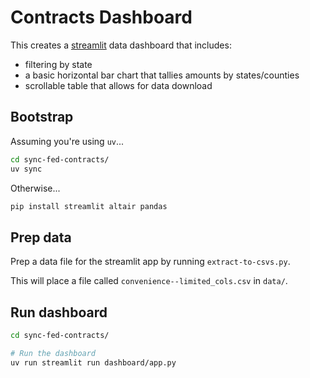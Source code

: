 # Contracts Dashboard

This creates a [streamlit](https://docs.streamlit.io) data dashboard that includes:

- filtering by state
- a basic horizontal bar chart that tallies amounts by states/counties
- scrollable table that allows for data download


## Bootstrap

Assuming you're using `uv`...

```bash
cd sync-fed-contracts/
uv sync
```

Otherwise...

```bash
pip install streamlit altair pandas
```

## Prep data

Prep a data file for the streamlit app by running `extract-to-csvs.py`.

This will place a file called `convenience--limited_cols.csv` in `data/`.


## Run dashboard

```bash
cd sync-fed-contracts/

# Run the dashboard
uv run streamlit run dashboard/app.py
```
